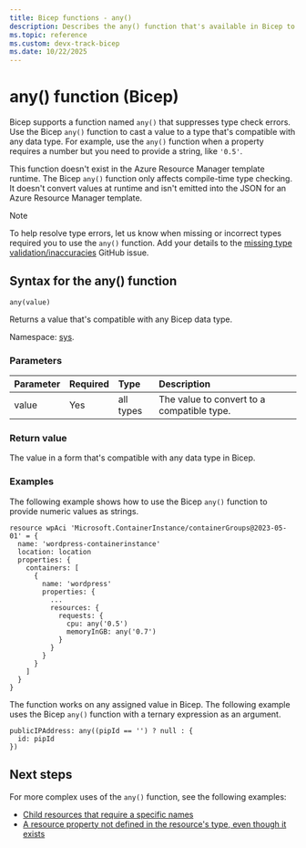 ```yaml
---
title: Bicep functions - any()
description: Describes the any() function that's available in Bicep to convert types.
ms.topic: reference
ms.custom: devx-track-bicep
ms.date: 10/22/2025
---
```


# any() function (Bicep)

Bicep supports a function named `any()` that suppresses type check errors. Use the Bicep `any()` function to cast a value to a type that's compatible with any data type. For example, use the `any()` function when a property requires a number but you need to provide a string, like `'0.5'`.

This function doesn't exist in the Azure Resource Manager template runtime. The Bicep `any()` function only affects compile-time type checking. It doesn't convert values at runtime and isn't emitted into the JSON for an Azure Resource Manager template.

> [!NOTE]
> To help resolve type errors, let us know when missing or incorrect types required you to use the `any()` function. Add your details to the [missing type validation/inaccuracies](https://github.com/Azure/bicep/issues/784) GitHub issue.

## Syntax for the any() function

`any(value)`

Returns a value that's compatible with any Bicep data type.

Namespace: [sys](bicep-functions.md#namespaces-for-functions).

### Parameters

| Parameter | Required | Type | Description |
|:--- |:--- |:--- |:--- |
| value | Yes | all types | The value to convert to a compatible type. |

### Return value

The value in a form that's compatible with any data type in Bicep.

### Examples

The following example shows how to use the Bicep `any()` function to provide numeric values as strings.

```bicep
resource wpAci 'Microsoft.ContainerInstance/containerGroups@2023-05-01' = {
  name: 'wordpress-containerinstance'
  location: location
  properties: {
    containers: [
      {
        name: 'wordpress'
        properties: {
          ...
          resources: {
            requests: {
              cpu: any('0.5')
              memoryInGB: any('0.7')
            }
          }
        }
      }
    ]
  }
}
```

The function works on any assigned value in Bicep. The following example uses the Bicep `any()` function with a ternary expression as an argument.

```bicep
publicIPAddress: any((pipId == '') ? null : {
  id: pipId
})
```

## Next steps

For more complex uses of the `any()` function, see the following examples:

* [Child resources that require a specific names](https://github.com/Azure/bicep/blob/62eb8109ae51d4ee4a509d8697ef9c0848f36fe4/docs/examples/201/api-management-create-all-resources/main.bicep#L247)
* [A resource property not defined in the resource's type, even though it exists](https://github.com/Azure/azure-quickstart-templates/blob/master/quickstarts/microsoft.insights/log-analytics-with-solutions-and-diagnostics/main.bicep#L26)
